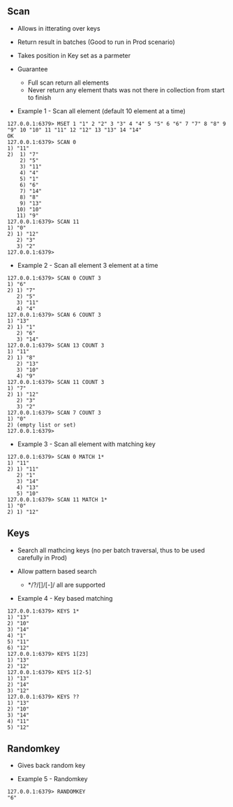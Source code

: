 
## Scan

- Allows in itterating over keys
- Return result in batches (Good to run in Prod scenario)
- Takes position in Key set as a parmeter
- Guarantee
    - Full scan return all elements
    - Never return any element thats was not there in collection from start to finish

- Example 1 - Scan all element (default 10 element at a time)

```
127.0.0.1:6379> MSET 1 "1" 2 "2" 3 "3" 4 "4" 5 "5" 6 "6" 7 "7" 8 "8" 9 "9" 10 "10" 11 "11" 12 "12" 13 "13" 14 "14"
OK
127.0.0.1:6379> SCAN 0
1) "11"
2)  1) "7"
    2) "5"
    3) "11"
    4) "4"
    5) "1"
    6) "6"
    7) "14"
    8) "8"
    9) "13"
   10) "10"
   11) "9"
127.0.0.1:6379> SCAN 11
1) "0"
2) 1) "12"
   2) "3"
   3) "2"
127.0.0.1:6379>
```

- Example 2 - Scan all element 3 element at a time

```
127.0.0.1:6379> SCAN 0 COUNT 3
1) "6"
2) 1) "7"
   2) "5"
   3) "11"
   4) "4"
127.0.0.1:6379> SCAN 6 COUNT 3
1) "13"
2) 1) "1"
   2) "6"
   3) "14"
127.0.0.1:6379> SCAN 13 COUNT 3
1) "11"
2) 1) "8"
   2) "13"
   3) "10"
   4) "9"
127.0.0.1:6379> SCAN 11 COUNT 3
1) "7"
2) 1) "12"
   2) "3"
   3) "2"
127.0.0.1:6379> SCAN 7 COUNT 3
1) "0"
2) (empty list or set)
127.0.0.1:6379>
```

- Example 3 - Scan all element with matching key

```
127.0.0.1:6379> SCAN 0 MATCH 1*
1) "11"
2) 1) "11"
   2) "1"
   3) "14"
   4) "13"
   5) "10"
127.0.0.1:6379> SCAN 11 MATCH 1*
1) "0"
2) 1) "12"
```

## Keys

- Search all mathcing keys (no per batch traversal, thus to be used carefully in Prod)
- Allow pattern based search
    - */?/[]/[-]/ all are supported

- Example 4 - Key based matching

```
127.0.0.1:6379> KEYS 1*
1) "13"
2) "10"
3) "14"
4) "1"
5) "11"
6) "12"
127.0.0.1:6379> KEYS 1[23]
1) "13"
2) "12"
127.0.0.1:6379> KEYS 1[2-5]
1) "13"
2) "14"
3) "12"
127.0.0.1:6379> KEYS ??
1) "13"
2) "10"
3) "14"
4) "11"
5) "12"
```

## Randomkey

- Gives back random key

- Example 5 - Randomkey

```
127.0.0.1:6379> RANDOMKEY
"6"

```

